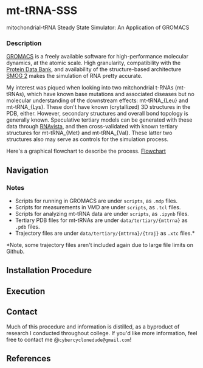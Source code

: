 # mt-tRNA-SSS
mitochondrial-tRNA Steady State Simulator: An Application of GROMACS

### Description

[GROMACS](https://www.gromacs.org/) is a freely available software for high-performance molecular dynamics, at the atomic scale. High granularity, compatibility with the [Protein Data Bank](https://www.rcsb.org/), and availability of the structure-based architecture [SMOG 2](https://smog-server.org/smog2/) makes the simulation of RNA pretty accurate. 

My interest was piqued when looking into two mitchondrial t-RNAs (mt-tRNAs), which have known base mutations and associated diseases but no molecular understanding of the downstream effects: mt-tRNA_{Leu} and mt-tRNA_{Lys}. These don't have known (crytallized) 3D structures in the PDB, either. However, secondary structures and overall bond topology is generally known. Speculative tertiary models can be generated with these data through [RNAvista](http://rnavista.cs.put.poznan.pl/Runs/Show/502e876e-ba02-424a-8ec1-cc13235dc0dc/2a19ebd6-a2bf-43e5-98d3-1003c8fc2c13), and then cross-validated with known tertiary structures for mt-tRNA_{Met} and mt-tRNA_{Val}. These latter two structures also may serve as controls for the simulation process. 

Here's a graphical flowchart to describe the process.
[Flowchart](images/FlowchartB.jpg)

## Navigation

### Notes
- Scripts for running in GROMACS are under `scripts`, as `.mdp` files.
- Scripts for measurements in VMD are under `scripts`, as `.tcl` files.
- Scripts for analyzing mt-tRNA data are under `scripts`, as `.ipynb` files.
- Tertiary PDB files for mt-tRNAs are under `data/tertiary/{mttrna}` as `.pdb` files.
- Trajectory files are under `data/tertiary/{mttrna}/{traj}` as `.xtc` files.*

*Note, some trajectory files aren't included again due to large file limits on Github.


## Installation Procedure


## Execution


## Contact
Much of this procedure and information is distilled, as a byproduct of research I conducted throughout college. If you'd like more information, feel free to contact me @`cybercyclonedude@gmail.com`!


## References

